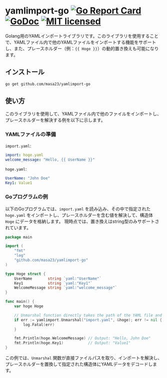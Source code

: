 # yamlimport-go [![Go Report Card](https://goreportcard.com/badge/github.com/masa23/yamlimport-go)](https://goreportcard.com/report/github.com/masa23/yamlimport-go) [![GoDoc](https://godoc.org/github.com/masa23/yamlimport-go?status.svg)](https://godoc.org/github.com/masa23/yamlimport-go) [![MIT licensed](https://img.shields.io/badge/license-MIT-blue.svg)](https://raw.githubusercontent.com/masa23/yamlimport-go/main/LICENSE)

Golang用のYAMLインポートライブラリです。このライブラリを使用することで、YAMLファイル内で他のYAMLファイルをインポートする機能をサポートし、また、プレースホルダー（例：`{{ Hoge }}`）の動的置き換えも可能になります。

## インストール

```bash
go get github.com/masa23/yamlimport-go
```

## 使い方

このライブラリを使用して、YAMLファイル内で他のファイルをインポートし、プレースホルダーを解決する例を以下に示します。

### YAMLファイルの準備

`import.yaml`:
```yaml
import: hoge.yaml
welcome_message: "Hello, {{ UserName }}"
```

`hoge.yaml`:
```yaml
UserName: "John Doe"
Key1: Value1
```

### Goプログラムの例

以下のGoプログラムでは、`import.yaml` を読み込み、その中で指定された `hoge.yaml` をインポートし、プレースホルダーを含む値を解決して、構造体 `Hoge` にデータを格納します。
現時点では、置き換えはstring型のみサポートされています。

```go
package main

import (
    "fmt"
    "log"
    "github.com/masa23/yamlimport-go"
)

type Hoge struct {
    UserName       string `yaml:"UserName"`
    Key1           string `yaml:"Key1"`
    WelcomeMessage string `yaml:"welcome_message"`
}

func main() {
    var hoge Hoge

    // Unmarshal function directly takes the path of the YAML file and resolves imports and placeholders.
    if err := yamlimport.Unmarshal("import.yaml", &hoge); err != nil {
        log.Fatal(err)
    }

    fmt.Println(hoge.WelcomeMessage) // Output: "Hello, John Doe"
    fmt.Println(hoge.Key1)           // Output: "Value1"
}
```

この例では、`Unmarshal` 関数が直接ファイルパスを取り、インポートを解決し、プレースホルダーを置換して指定された構造体にYAMLデータをデコードします。
